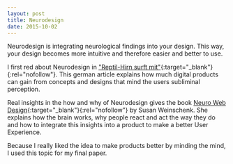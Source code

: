 ```yaml
---
layout: post
title: Neurodesign
date: 2015-10-02
---
```


Neurodesign is integrating neurological findings into your design. This way, your design becomes more intuitive and therefore easier and better to use.  

I first red about Neurodesign in ["Reptil-Hirn surft mit"](http://www.decode-online.de/downloads/pdf/Weave_Reptil_Hirn_Surft_mit_Christian_Scheier.pdf){:target="_blank"}{:rel="nofollow"}. This german article explains how much digital products can gain from concepts and designs that mind the users subliminal perception.

Real insights in the how and why of Neurodesign gives the book [Neuro Web Design](http://www.amazon.de/gp/product/0321603605/ref=as_li_tl?ie=UTF8&camp=1638&creative=6742&creativeASIN=0321603605&linkCode=as2&tag=vereortl-21){:target="_blank"}{:rel="nofollow"} by Susan Weinschenk. She explains how the brain works, why people react and act the way they do and how to integrate this insights into a product to make a better User Experience.

Because I really liked the idea to make products better by minding the mind, I used this topic for my final paper.
